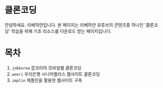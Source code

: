 # 클론코딩
안녕하세요. 리베하얀입니다.
본 페이지는 리베하얀 유튜브의 콘텐츠중 하나인 '클론코딩' 학습을 위해
기초 리소스를 다운로드 받는 페이지입니다.


# 목차
1. `jobkorea`  잡코리아 모바일웹 클론코딩
2. `woori` 우리은행 시니어플러스 웹사이트 클론코딩
3. `zeplin` 제플린을 활용한 웹사이트 구축
